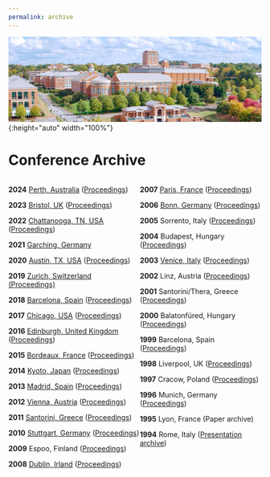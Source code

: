 ```yaml
---
permalink: archive
---
```


![Banner](/assets/unc_campus.png){:height="auto" width="100%"}

<h1>Conference Archive</h1>

<div style="display: flex; flex-direction:row;">

<div id="divtext" class="text-justify conference-text">
<p><b>2024</b> <a href="https://events.vsc.ac.at/event/123/">Perth, Australia</a> (<a href="https://link.springer.com/book/10.1007/978-3-031-73370-3">Proceedings</a>)</p>
<p><b>2023</b> <a href="https://eurompi23.github.io/">Bristol, UK</a> (<a href="https://dl.acm.org/doi/proceedings/10.1145/3615318">Proceedings</a>)</p>
<p><b>2022</b> <a href="https://sites.google.com/view/eurompiusa2022/home">Chattanooga, TN, USA</a> (<a href="https://dl.acm.org/doi/proceedings/10.1145/3555819">Proceedings</a>)</p>
<p><b>2021</b> <a href="https://www.eurompi21.lrz.de">Garching, Germany</a></p> 
<p><b>2020</b> <a href="https://eurompi.github.io">Austin, TX, USA</a> (<a href="https://dl.acm.org/doi/proceedings/10.1145/3416315">Proceedings</a>)</p>
<p><b>2019</b> <a href="https://eurompi19.inf.ethz.ch">Zurich, Switzerland</a> <a href="">(Proceedings)</a></p>
<p><b>2018</b> <a href="https://eurompi2018.bsc.es">Barcelona, Spain</a> (<a href="https://www.sciencedirect.com/journal/parallel-computing/special-issue/10WMQGRG7WX">Proceedings</a>)</p>
<p><b>2017</b> <a href="https://www.mcs.anl.gov/eurompi2017/">Chicago, USA</a> (<a href="https://dl.acm.org/citation.cfm?id=3127024">Proceedings</a>)</p>
<p><b>2016</b> <a href="http://www.eurompi2016.ed.ac.uk/">Edinburgh, United Kingdom</a> (<a href="http://dl.acm.org/citation.cfm?id=2966884">Proceedings</a>)</p>
<p><b>2015</b> <a href="https://eurompi2015.bordeaux.inria.fr/">Bordeaux, France</a> (<a href="http://dl.acm.org/citation.cfm?id=2802658">Proceedings</a>)</p>
<p><b>2014</b> <a href="http://www.eurompi2014.org/">Kyoto, Japan</a> (<a href="http://dl.acm.org/citation.cfm?id=2642769">Proceedings</a>)</p>
<p><b>2013</b> <a href="http://www.arcos.inf.uc3m.es/eurompi2013/Home.shtml">Madrid, Spain</a> (<a href="http://dl.acm.org/citation.cfm?id=2488551">Proceedings</a>)</p>
<p><b>2012</b> <a href="http://www.par.univie.ac.at/conference/eurompi2012/">Vienna, Austria</a> (<a href="http://www.springer.com/us/book/9783642335174">Proceedings</a>)</p>
<p><b>2011</b> <a href="http://www.eurompi2011.org/welcome.html">Santorini, Greece</a> (<a href="http://www.springer.com/computer/theoretical+computer+science/book/978-3-642-24448-3">Proceedings</a>)</p>
<p><b>2010</b> <a href="http://www.eurompi2010.org/">Stuttgart, Germany</a> (<a href="http://www.springer.com/computer/theoretical+computer+science/book/978-3-642-15645-8">Proceedings</a>)</p>
<p><b>2009</b> Espoo, Finland (<a href="http://www.springer.com/computer/swe/book/978-3-642-03769-6">Proceedings</a>)</p>
<p><b>2008</b> <a href="http://pvmmpi08.ucd.ie/welcome">Dublin, Irland</a> (<a href="http://www.springer.com/computer/swe/book/978-3-540-87474-4">Proceedings</a>)</p>

</div>

<div id="divtext" class="text-justify conference-text">

<p><b>2007</b> <a href="http://pvmmpi07.lri.fr/">Paris, France</a> (<a href="http://www.springer.com/computer/swe/book/978-3-540-75415-2">Proceedings</a>)</p>
<p><b>2006</b> <a href="http://www.maxperf.de/pvmmpi2006/www.pvmmpi06.org">Bonn, Germany</a> (<a href="http://www.springer.com/france/home/generic/search/results?SGWID=7-40109-22-173676109-0">Proceedings</a>)</p>
<p><b>2005</b> Sorrento, Italy (<a href="http://www.springeronline.com/3-540-29009-5">Proceedings</a>)</p>
<p><b>2004</b> Budapest, Hungary (<a href="http://www.springeronline.com/3-540-23163-3">Proceedings</a>)</p>
<p><b>2003</b> <a href="http://www.dsi.unive.it/pvmmpi03/">Venice, Italy</a> (<a href="http://www.springeronline.com/3-540-20149-1">Proceedings</a>)</p>
<p><b>2002</b> Linz, Austria (<a href="http://www.springeronline.com/3-540-44296-0">Proceedings</a>)</p>
<p><b>2001</b> Santorini/Thera, Greece (<a href="http://www.springeronline.com/3-540-42609-4">Proceedings</a>)</p>
<p><b>2000</b> Balatonfüred, Hungary (<a href="http://www.springeronline.com/3-540-41010-4">Proceedings</a>)</p>
<p><b>1999</b> Barcelona, Spain (<a href="http://www.springeronline.com/3-540-66549-8">Proceedings</a>)</p>
<p><b>1998</b> Liverpool, UK (<a href="http://www.springeronline.com/3-540-65041-5">Proceedings</a>)</p>
<p><b>1997</b> Cracow, Poland (<a href="http://www.springeronline.com/3-540-63697-8">Proceedings</a>)</p>
<p><b>1996</b> Munich, Germany (<a href="http://www.springeronline.com/3-540-61779-5">Proceedings</a>)</p>
<p><b>1995</b> Lyon, France (Paper archive)</p>
<p><b>1994</b> Rome, Italy (<a href="http://www.netlib.org/pvm3/epvmug94/contrib/">Presentation archive</a>)</p>

</div>
</div>
